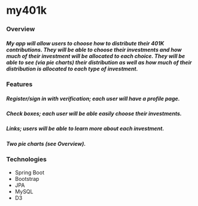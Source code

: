 # my401k

### Overview ###
##### My app will allow users to choose how to distribute their 401K contributions. They will be able to choose their investments and how much of their investment will be allocated to each choice. They will be able to see (via pie charts) their distribution as well as how much of their distribution is allocated to each type of investment. #####

### Features ###
##### Register/sign in with verification; each user will have a profile page. #####
##### Check boxes; each user will be able easily choose their investments. #####
##### Links; users will be able to learn more about each investment. #####
##### Two pie charts (see Overview). #####

### Technologies ###
* Spring Boot
* Bootstrap
* JPA
* MySQL
* D3
